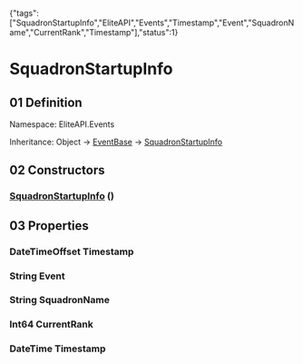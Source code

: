 {"tags":["SquadronStartupInfo","EliteAPI","Events","Timestamp","Event","SquadronName","CurrentRank","Timestamp"],"status":1}

# SquadronStartupInfo

## 01 Definition

Namespace: <span class='code'>EliteAPI.Events</span>

Inheritance: <span class='code'>Object</span> → <span class='code'>[EventBase](../../EliteAPI/Events/EventBase.html)</span> → <span class='code'>[SquadronStartupInfo](../../EliteAPI/Events/SquadronStartupInfo.html)</span>

## 02 Constructors

### <span class='code'>[SquadronStartupInfo](../../EliteAPI/Events/SquadronStartupInfo.html)</span> ()

## 03 Properties

### <span class='code'>DateTimeOffset</span> Timestamp

### <span class='code'>String</span> Event

### <span class='code'>String</span> SquadronName

### <span class='code'>Int64</span> CurrentRank

### <span class='code'>DateTime</span> Timestamp

